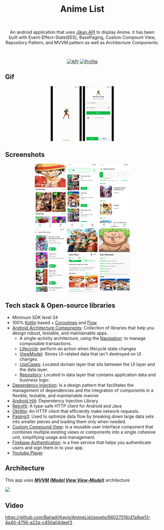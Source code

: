 <h1 align="center">Anime List</h1></br>
<p align="center" >  
An android application that uses <a href="https://docs.api.jikan.moe">Jikan API</a>  to display Anime. it has been built with Event-Effect-State(EES), BasePaging, Custom Compount View, Repository Pattern, and MVVM pattern as well as Architecture Components.
</p>
</br>
<p align="center">
 <a href="https://android-arsenal.com/api?level=24"><img alt="API" src="https://img.shields.io/badge/API-24%2B-brightgreen.svg?style=flat"/></a>
 <a href="https://github.com/BahadirKayis"><img alt="Profile" src="https://img.shields.io/badge/GitHub-BahadirKayis-darkblue"/></a> 
</p>

## Gif
<p align="center">
<img src="/animePhoto/splash.gif" width="20%"/>
<img src="animePhoto/singInUp.gif" width="20%"/>
</p>

## Screenshots
<p align="center">
<img src="/animePhoto/home.png" width="20%"/>
<img src="/animePhoto/search.png" width="20%"/>
<img src="/animePhoto/schedule.png" width="20%"/>
</br>
<img src="/animePhoto/see_all.png" width="20%"/> 
<img src="/animePhoto/detail.png" width="20%"/>
<img src="/animePhoto/character.png" width="20%"/>
</p>

## Tech stack & Open-source libraries
- Minimum SDK level 24
- 100% [Kotlin](https://kotlinlang.org/) based + [Coroutines](https://github.com/Kotlin/kotlinx.coroutines) and [Flow](https://developer.android.com/kotlin/flow)
- [Android Architecture Components](https://developer.android.com/topic/libraries/architecture): Collection of libraries that help you design robust, testable, and maintainable apps.
  -  A single-activity architecture, using the [Navigation](https://developer.android.com/guide/navigation): to manage composable transactions.
  - [Lifecycle](https://developer.android.com/topic/libraries/architecture/lifecycle): perform an action when lifecycle state changes
  - [ViewModel](https://developer.android.com/topic/libraries/architecture/viewmodel): Stores UI-related data that isn't destroyed on UI changes. 
  - [UseCases](https://developer.android.com/topic/architecture/domain-layer): Located domain layer that sits between the UI layer and the data layer. 
  - [Repository](https://developer.android.com/topic/architecture/data-layer): Located in data layer that contains application data and business logic.
- [Dependency Injection](https://developer.android.com/training/dependency-injection): Is a design pattern that facilitates the management of dependencies and the integration of components in a flexible, testable, and maintainable manner
- [Android Hilt](https://developer.android.com/training/dependency-injection/hilt-android): Dependency Injection Library
- [Retrofit](https://square.github.io/retrofit/): A type-safe HTTP client for Android and Java
- [OkHttp](https://square.github.io/okhttp/): An HTTP client that efficiently make network requests.
- [Paging3](https://developer.android.com/topic/libraries/architecture/paging/v3-migration): Used to optimize data flow by breaking down large data sets into smaller pieces and loading them only when needed.
- [Custom Compound View](https://www.youtube.com/watch?v=UmjiAIsIDw0&ab_channel=EmreHamurcu): Is a reusable user interface component that combines multiple existing views or components into a single cohesive unit, simplifying usage and management.
- [Firebase Authentication](https://firebase.google.com/docs/auth?hl=tr): is a free service that helps you authenticate users and sign them in to your app.
- [Youtube Player](https://github.com/PierfrancescoSoffritti/android-youtube-player)
  
## Architecture
This app uses [***MVVM (Model View View-Model)***](https://developer.android.com/jetpack/docs/guide#recommended-app-arch) architecture

![](https://user-images.githubusercontent.com/21035435/69536839-9f4c8e80-0fa0-11ea-85ee-d7823e5a46b0.png)

## Video
https://github.com/BahadirKayis/AnimeList/assets/66027016/d7a9ae13-4a40-4756-a22a-c450a04deef3






